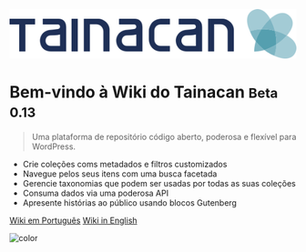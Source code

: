 ![logo](../_assets/images/logo_tainacan.png)

# Bem-vindo à Wiki do Tainacan <small>Beta 0.13</small>

> Uma plataforma de repositório código aberto, poderosa e flexível para WordPress.

- Crie coleções coms metadados e filtros customizados
- Navegue pelos seus itens com uma busca facetada
- Gerencie taxonomias que podem ser usadas por todas as suas coleções
- Consuma dados via uma poderosa API
- Apresente histórias ao público usando blocos Gutenberg

[Wiki em Português](/pt-br/#wiki-do-tainacan)
[Wiki in English](/#tainacan-wiki)

<!-- background color -->

![color](#ffffff)
